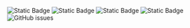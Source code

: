 ![Static Badge](https://img.shields.io/badge/blacklists-60-000000) ![Static Badge](https://img.shields.io/badge/blacklisted-2923247-cc0000) ![Static Badge](https://img.shields.io/badge/whitelisted-2242-00CC00) ![Static Badge](https://img.shields.io/badge/streaming_blacklist-28106-000000) ![GitHub issues](https://img.shields.io/github/issues/fabriziosalmi/blacklists)
